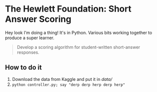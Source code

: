 # The Hewlett Foundation: Short Answer Scoring

Hey look I'm doing a thing! It's in Python. Various bits working together to produce
a super learner.

> Develop a scoring algorithm for student-written short-answer responses.

## How to do it
1. Download the data from Kaggle and put it in _data/_
2. `python controller.py; say "derp derp herp derp herp"`
